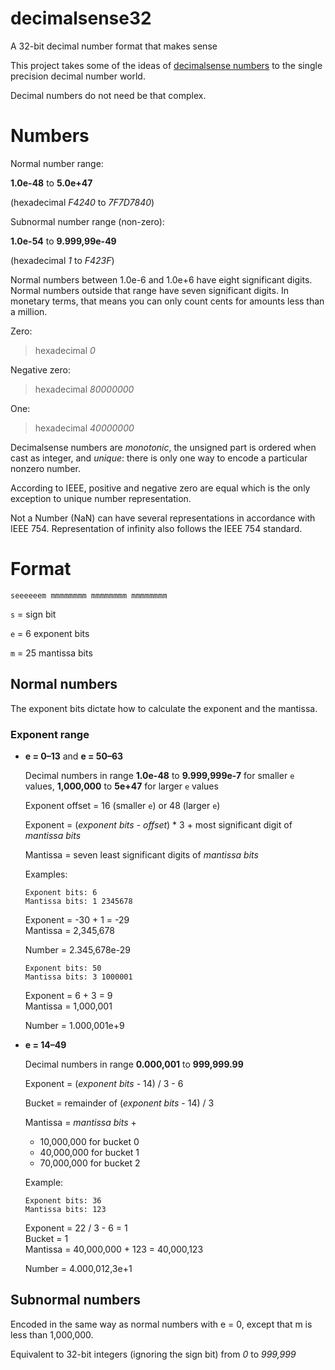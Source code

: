 # decimalsense32
A 32-bit decimal number format that makes sense

This project takes some of the ideas of [decimalsense numbers](https://github.com/jido/decimalsense) to the single precision decimal number world.

Decimal numbers do not need be that complex.

Numbers
=======

Normal number range:

**1.0e-48** to **5.0e+47**

(hexadecimal _F4240_ to _7F7D7840_)

Subnormal number range (non-zero):

**1.0e-54** to **9.999,99e-49**

(hexadecimal _1_ to _F423F_)

Normal numbers between 1.0e-6 and 1.0e+6 have eight significant digits. Normal numbers outside that range have seven significant digits. In monetary terms, that means you can only count cents for amounts less than a million.

Zero:

> hexadecimal _0_

Negative zero:

> hexadecimal _80000000_

One:

> hexadecimal _40000000_

Decimalsense numbers are _monotonic_, the unsigned part is ordered when cast as integer, and _unique_: 
there is only one way to encode a particular nonzero number.

According to IEEE, positive and negative zero are equal which is the only exception to unique number representation.

Not a Number (NaN) can have several representations in accordance with IEEE 754. Representation of infinity also follows the IEEE 754 standard.

Format
======

~~~
seeeeeem mmmmmmmm mmmmmmmm mmmmmmmm
~~~

   `s` = sign bit
   
   `e` = 6 exponent bits
      
   `m` = 25 mantissa bits
   
Normal numbers
--------------

The exponent bits dictate how to calculate the exponent and the mantissa.

### Exponent range

* __e = 0–13__ and __e = 50–63__

  Decimal numbers in range **1.0e-48** to **9.999,999e-7** for smaller `e` values, **1,000,000** to **5e+47** for larger `e` values

  Exponent offset = 16 (smaller `e`) or 48 (larger `e`)

  Exponent = (_exponent bits_ - _offset_) * 3 + most significant digit of _mantissa bits_
  
  Mantissa = seven least significant digits of _mantissa bits_
  
  Examples:
  
  ~~~
  Exponent bits: 6
  Mantissa bits: 1 2345678
  ~~~
  
  Exponent = -30 + 1 = -29\
  Mantissa = 2,345,678
  
  Number = 2.345,678e-29
  
  ~~~
  Exponent bits: 50
  Mantissa bits: 3 1000001
  ~~~
  
  Exponent = 6 + 3 = 9\
  Mantissa = 1,000,001
  
  Number = 1.000,001e+9

* __e = 14–49__

  Decimal numbers in range **0.000,001** to **999,999.99**
  
  Exponent = (_exponent bits_ - 14) / 3 - 6
  
  Bucket = remainder of (_exponent bits_ - 14) / 3
  
  Mantissa = _mantissa bits_ +
  -   10,000,000 for bucket 0
  -   40,000,000 for bucket 1
  -   70,000,000 for bucket 2

  Example:
  
  ~~~
  Exponent bits: 36
  Mantissa bits: 123
  ~~~
  
  Exponent = 22 / 3 - 6 = 1\
  Bucket = 1\
  Mantissa = 40,000,000 + 123 = 40,000,123
  
  Number = 4.000,012,3e+1
 
Subnormal numbers
-----------------

 Encoded in the same way as normal numbers with e = 0, except that m is less than 1,000,000.

 Equivalent to 32-bit integers (ignoring the sign bit) from _0_ to _999,999_
